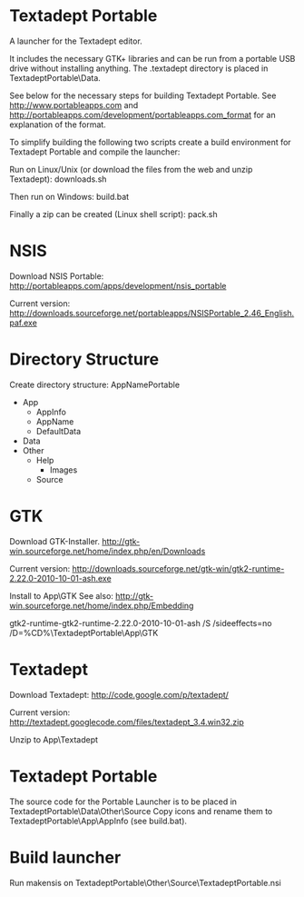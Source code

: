 Textadept Portable
==================

A launcher for the Textadept editor.

It includes the necessary GTK+ libraries and can be run from a portable USB
drive without installing anything.
The .textadept directory is placed in TextadeptPortable\Data.

See below for the necessary steps for building Textadept Portable.
See http://www.portableapps.com and
http://portableapps.com/development/portableapps.com_format for an
explanation of the format.

To simplify building the following two scripts create a build environment
for Textadept Portable and compile the launcher:

Run on Linux/Unix (or download the files from the web and unzip Textadept):
downloads.sh

Then run on Windows:
build.bat

Finally a zip can be created (Linux shell script):
pack.sh

NSIS
====
Download NSIS Portable:
http://portableapps.com/apps/development/nsis_portable

Current version:
http://downloads.sourceforge.net/portableapps/NSISPortable_2.46_English.paf.exe

Directory Structure
===================
Create directory structure:
AppNamePortable
+ App
  + AppInfo
  + AppName
  + DefaultData
+ Data
+ Other
  + Help
    + Images
  + Source

GTK
===
Download GTK-Installer.
http://gtk-win.sourceforge.net/home/index.php/en/Downloads

Current version:
http://downloads.sourceforge.net/gtk-win/gtk2-runtime-2.22.0-2010-10-01-ash.exe

Install to App\GTK
See also: http://gtk-win.sourceforge.net/home/index.php/Embedding

gtk2-runtime-gtk2-runtime-2.22.0-2010-10-01-ash /S /sideeffects=no /D=%CD%\TextadeptPortable\App\GTK

Textadept
=========
Download Textadept:
http://code.google.com/p/textadept/

Current version:
http://textadept.googlecode.com/files/textadept_3.4.win32.zip

Unzip to App\Textadept

Textadept Portable
==================
The source code for the Portable Launcher is to be placed in
TextadeptPortable\Data\Other\Source
Copy icons and rename them to TextadeptPortable\App\AppInfo (see build.bat).

Build launcher
==============
Run makensis on TextadeptPortable\Other\Source\TextadeptPortable.nsi
